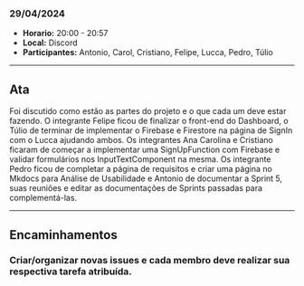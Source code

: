 ### 29/04/2024

- **Horario:** 20:00 - 20:57
- **Local:** Discord
- **Participantes:** Antonio, Carol, Cristiano, Felipe, Lucca, Pedro, Túlio

---

## Ata

Foi discutido como estão as partes do projeto e o que cada um deve estar fazendo. O integrante Felipe ficou de finalizar o front-end do Dashboard, o Túlio de terminar de implementar o Firebase e Firestore na página de SignIn com o Lucca ajudando ambos. Os integrantes Ana Carolina e Cristiano ficaram de começar a implementar uma SignUpFunction com Firebase e validar formulários nos InputTextComponent na mesma. Os integrante Pedro ficou de completar a página de requisitos e criar uma página no Mkdocs para Análise de Usabilidade e Antonio de documentar a Sprint 5, suas reuniões e editar as documentações de Sprints passadas para complementá-las. 

---

## Encaminhamentos

### Criar/organizar novas issues e cada membro deve realizar sua respectiva tarefa atribuída.
